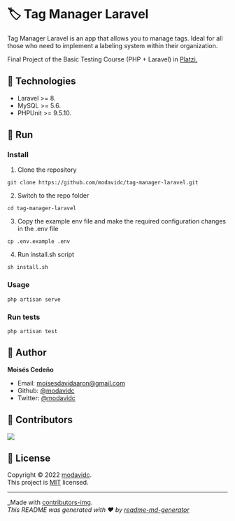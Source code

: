 # 🏷️ Tag Manager Laravel

Tag Manager Laravel is an app that allows you to manage tags. Ideal for all those who need to implement a labeling system within their organization.

Final Project of the Basic Testing Course (PHP + Laravel) in <a href="https://platzi.com">Platzi.</a>

## 🔨 Technologies

* Laravel >= 8.
* MySQL >= 5.6.
* PHPUnit >= 9.5.10.

## 🚀 Run

### Install

1. Clone the repository

`git clone https://github.com/modavidc/tag-manager-laravel.git`

2. Switch to the repo folder

`cd tag-manager-laravel`

3. Copy the example env file and make the required configuration changes in the .env file

`cp .env.example .env`

4. Run install.sh script

`sh install.sh`

### Usage

`php artisan serve`

### Run tests

`php artisan test`

## 👤 Author

**Moisés Cedeño**

- Email: [moisesdavidaaron@gmail.com](mailto:moisesdavidaaron@gmail.com)
- Github: [@modavidc](https://github.com/modavidc)
- Twitter: [@modavidc](https://twitter.com/modavidc)

## 🤝 Contributors

<a href = "https://github.com/modavidc">
  <img src = "https://contrib.rocks/image?repo=modavidc/tag-manager-laravel"/>
</a>

## 📝 License

Copyright © 2022 [modavidc](https://github.com/modavidc).<br />
This project is [MIT](https://github.com/kefranabg/readme-md-generator/blob/master/LICENSE) licensed.

---

_Made with [contributors-img](https://contrib.rocks).\
_This README was generated with ❤️ by [readme-md-generator](https://github.com/kefranabg/readme-md-generator)_
